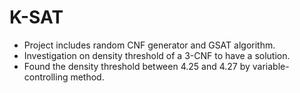 # K-SAT
+ Project includes random CNF generator and GSAT algorithm.
+ Investigation on density threshold of a 3-CNF to have a solution.
+ Found the density threshold between 4.25 and 4.27 by variable-controlling method.
